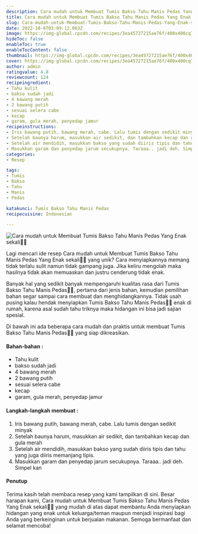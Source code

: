 ```yaml
---
description: Cara mudah untuk Membuat Tumis Bakso Tahu Manis Pedas Yang Enak sekali"
title: Cara mudah untuk Membuat Tumis Bakso Tahu Manis Pedas Yang Enak sekali
slug: Cara-mudah-untuk-Membuat-Tumis-Bakso-Tahu-Manis-Pedas-Yang-Enak-sekali
date: 2022-10-6T03:09:12.063Z
image: https://img-global.cpcdn.com/recipes/3ea45727215ae76f/400x400cq70/photo.jpg
hideToc: false
enableToc: true
enableTocContent: false
thumbnail: https://img-global.cpcdn.com/recipes/3ea45727215ae76f/400x400cq70/photo.jpg
cover: https://img-global.cpcdn.com/recipes/3ea45727215ae76f/400x400cq70/photo.jpg
author: admin
ratingvalue: 4.8
reviewcount: 124
recipeingredient:
- Tahu kulit
- bakso sudah jadi
- 4 bawang merah
- 2 bawang putih
- sesuai selera cabe
- kecap
- garam, gula merah, penyedap jamur
recipeinstructions:
- Iris bawang putih, bawang merah, cabe. Lalu tumis dengan sedikit minyak
- Setelah baunya harum, masukkan air sedikit, dan tambahkan kecap dan gula merah
- Setelah air mendidih, masukkan bakso yang sudah diiris tipis dan tahu yang juga diiris memanjang tipis.
- Masukkan garam dan penyedap jarum secukupnya. Taraaa.. jadi deh. Simpel kan
categories:
- Resep

tags:
- Tumis
- Bakso
- Tahu
- Manis
- Pedas

katakunci: Tumis Bakso Tahu Manis Pedas
recipecuisine: Indonesian

---
```


![Cara mudah untuk Membuat Tumis Bakso Tahu Manis Pedas Yang Enak sekali👩‍🍳](https://img-global.cpcdn.com/recipes/3ea45727215ae76f/400x400cq70/photo.jpg)

Lagi mencari ide resep Cara mudah untuk Membuat Tumis Bakso Tahu Manis Pedas Yang Enak sekali👩‍🍳 yang unik? Cara menyiapkannya memang tidak terlalu sulit namun tidak gampang juga. Jika keliru mengolah maka hasilnya tidak akan memuaskan dan justru cenderung tidak enak.

Banyak hal yang sedikit banyak mempengaruhi kualitas rasa dari Tumis Bakso Tahu Manis Pedas👩‍🍳, pertama dari jenis bahan, kemudian pemilihan bahan segar sampai cara membuat dan menghidangkannya. Tidak usah pusing kalau hendak menyiapkan Tumis Bakso Tahu Manis Pedas👩‍🍳 enak di rumah, karena asal sudah tahu triknya maka hidangan ini bisa jadi sajian spesial.

Di bawah ini ada beberapa cara mudah dan praktis untuk membuat Tumis Bakso Tahu Manis Pedas👩‍🍳 yang siap dikreasikan.

<!--inarticleads1-->

#### Bahan-bahan :

- Tahu kulit
- bakso sudah jadi
- 4 bawang merah
- 2 bawang putih
- sesuai selera cabe
- kecap
- garam, gula merah, penyedap jamur

<!--inarticleads2-->

#### Langkah-langkah membuat :

1. Iris bawang putih, bawang merah, cabe. Lalu tumis dengan sedikit minyak
1. Setelah baunya harum, masukkan air sedikit, dan tambahkan kecap dan gula merah
1. Setelah air mendidih, masukkan bakso yang sudah diiris tipis dan tahu yang juga diiris memanjang tipis.
1. Masukkan garam dan penyedap jarum secukupnya. Taraaa.. jadi deh. Simpel kan

#### Penutup

Terima kasih telah membaca resep yang kami tampilkan di sini. Besar harapan kami, Cara mudah untuk Membuat Tumis Bakso Tahu Manis Pedas Yang Enak sekali👩‍🍳 yang mudah di atas dapat membantu Anda menyiapkan hidangan yang enak untuk keluarga/teman maupun menjadi inspirasi bagi Anda yang berkeinginan untuk berjualan makanan. Semoga bermanfaat dan selamat mencoba!